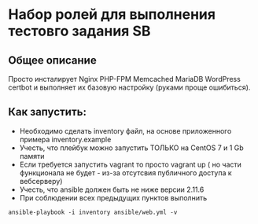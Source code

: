 #  Набор ролей для выполнения тестовго задания SB

## Общее описание

Просто инсталирует Nginx PHP-FPM Memcached MariaDB WordPress certbot и выполняет их базовую настройку (руками проще ошибиться).

## Как запустить:
- Необходимо сделать inventory файл, на  основе приложенного примера inventory.example
- Учесть, что плейбук можно запустить ТОЛЬКО на CentOS 7 и 1 Gb памяти
- Если требуется запустить vagrant то просто vagrant up ( но части функционала не будет - из-за отсутсвия публичного доступа к вебсерверу)
- Учесть, что ansible должен быть не ниже версии 2.11.6
- При соблюдении всех предыдущих пунктов выполнить
```
ansible-playbook -i inventory ansible/web.yml -v
```
